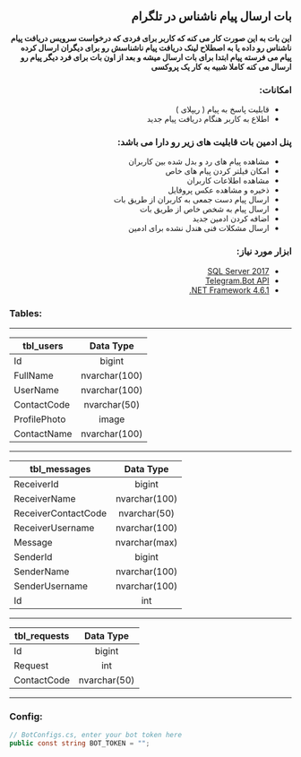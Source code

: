 
<DIV dir="RTL">

## بات ارسال پیام ناشناس در تلگرام 

**این بات به این صورت کار می کنه که کاربر برای فردی که درخواست سرویس دریافت پیام ناشناس رو داده یا به اصطلاح لینک دریافت پیام ناشناسش رو برای دیگران ارسال کرده پیام می فرسته**
**پیام ابتدا برای بات ارسال میشه و بعد از اون بات برای فرد دیگر پیام رو ارسال می کنه**
**کاملا شبیه به کار یک پروکسی**

###  امکانات:

 * قابلیت پاسخ به پیام ( ریپلای )
 * اطلاع به کاربر هنگام دریافت پیام جدید

###   پنل ادمین بات قابلیت های زیر رو دارا می باشد:

* مشاهده پیام های رد و بدل شده بین کاربران
* امکان فیلتر کردن پیام های خاص
* مشاهده اطلاعات کاربران
* ذخیره و مشاهده عکس پروفایل
* ارسال پیام دست جمعی به کاربران از طریق بات
* ارسال پیام به شخص خاص از طریق بات
* اضافه کردن ادمین جدید
* ارسال مشکلات فنی هندل نشده برای ادمین

### ابزار مورد نیاز:
* [SQL Server 2017 ](https://go.microsoft.com/fwlink/?linkid=853016)
* [Telegram.Bot API](https://github.com/TelegramBots/Telegram.Bot)
* [NET Framework 4.6.1.](https://www.microsoft.com/en-us/download/details.aspx?id=49981)
</DIV>

### Tables:
---
 | tbl_users | Data Type |
 | --------- |:---------:|
 | Id  | bigint |
 | FullName  | nvarchar(100) |
 | UserName  | nvarchar(100) |
 | ContactCode | nvarchar(50) |
 | ProfilePhoto | image |
 | ContactName | nvarchar(100) |
---
 | tbl_messages | Data Type |
 | ------------ |:---------:|
 | ReceiverId | bigint |
 | ReceiverName | nvarchar(100) |
  | ReceiverContactCode | nvarchar(50) |
  | ReceiverUsername | nvarchar(100) |
  | Message | nvarchar(max) |
  | SenderId | bigint |
  | SenderName | nvarchar(100) |
  | SenderUsername | nvarchar(100) |
  | Id | int |
---
| tbl_requests | Data Type |
| ------------ |:---------:|
  | Id | bigint |
  | Request | int |
  | ContactCode | nvarchar(50) |
---
###  Config:
  
  ```c#
  // BotConfigs.cs, enter your bot token here
  public const string BOT_TOKEN = "";
```
